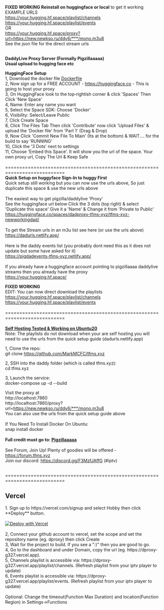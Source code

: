 <b>FIXED WORKING Reinstall on huggingface or local</b> to get it working<br>
EXAMPLE URLS<br>
https://your.hugging.hf.space/playlist/channels<br>
https://your.hugging.hf.space/playlist/events<br>
OR<br>
https://your.hugging.hf.space/proxy?url=https://new.newkso.ru/ddy6/***/mono.m3u8<br>
See the json file for the direct stream urls<br><br>

<b>DaddyLive Proxy Server (Formally Pigzillaaaaa)<br>
Usual upload to hugging face etc</b><br>

<b>HuggingFace Setup</b><br>
1, Download the docker file <a href="https://github.com/MarkMCFC/tfms.xyz/blob/main/Dockerfile">Dockerfile</a><br>
2, Now sign up for a FREE ACCOUNT - https://huggingface.co - This is going to host your proxy<br>
3, On HuggingFace look to the top‑rightish corner & click 'Spaces' Then Click 'New Space'<br>
4, Name: Enter any name you want<br>
5, Select the Space SDK: Choose 'Docker'<br>
6, Visibility: Select/Leave Public<br>
7, Click Create Space<br>
8, Click The Files Tab Then click 'Contribute' now click 'Upload Files' & upload the 'Docker file' from 'Part 1' (Drag & Drop)<br>
9, Now Click 'Commit New File To Main' (Its at the bottom) & WAIT.... for the build to say 'RUNNING'<br>
10, Click the '3 Dots' next to settings<br>
11, Choose 'Embed this Space'. It will show you the url of the space. Your own proxy url, Copy The Url & Keep Safe<br><br>
===========================================================================<br>
<b>Quick Setup on huggyface Sign-In to huggy First</b><br>Quick setup still working but you can now use the urls above, So just duplicate this space & use the new urls above<br><br>
The easiest way to get pigzilla/daddylive 'Proxy'<br>
See the huggingface url below Click the 3 dots (top right) & select 'Duplicate this space' Give it a 'Name' & Change it from 'Private to Public'<br>
https://huggingface.co/spaces/dadproxy-tfms-xyz/tfms-xyz-newworkingdad/<br><br>
To get the Stream urls in an m3u list see here (or use the urls above)<br>
https://dadurls.netlify.app/<br><br>
Here is the daddy events list (you probably dont need this as it does not update but some have asked for it)<br>
https://pigdadevents-tfms-xyz.netlify.app/<br><br>
If you already have a huggingface account pointing to pigzillaaaa daddylive streams then you already have the proxy<br>
https://your.hugging.hf.space/<br>

<b>FIXED WORKING</b><br>
EDIT: You can now direct download the playlists<br>
https://your.hugging.hf.space/playlist/channels<br>
https://your.hugging.hf.space/playlist/events<br><br>
===========================================================================<br><br>
<b><u>Self Hosting Tested & Working on Ubuntu20</u></b><br>Note: The playlists do not download when your are self hosting you will need to use the urls from the quick setup guide (dadurls.netlify.app)<br>

1, Clone the repo:<br>
git clone https://github.com/MarkMCFC/tfms.xyz<br>

2, SSH into the daddy folder (which is called tfms.xyz):<br>
cd tfms.xyz<br>

3, Launch the service:<br>
docker-compose up -d --build<br>

Visit the proxy at<br>
http://localhost:7860<br>
http://localhost:7860/proxy?url=https://new.newkso.ru/ddy6/***/mono.m3u8<br>
You can also use the urls from the quick setup guide above<br><br>
If You Need To Install Docker On Ubuntu:<br>
snap install docker<br><br>
<b>Full credit must go to:</b> <b><u>Pigzillaaaaa</u></b><br><br>
See Forum, Join Up! Plenty of goodies will be offered - https://forum.tfms.xyz<br>
Join our discord: https://discord.gg/F3MzfJAffG (#iptv)<br><br>

===========================================================================<br>
<h2>Vercel</h2>
1. Sign up to https://vercel.com/signup and select Hobby then click **Deploy** button. <br><br>
<a href="https://vercel.com/new/clone?repository-url=https://github.com/MarkMCFC/tfms.xyz" target="_blank"><img src="https://vercel.com/button" alt="Deploy with Vercel"/></a>
<br><br>
2, Connect your github account to vercel, set the scope and set the repository name (eg. dproxy) then click Create<br>
3, Wait for the project to build. If you see a ":)" then you are good to go.<br>
4, Go to the dashboard and under Domain, copy the url (eg. https://dproxy-g327.vercel.app).<br>
5, Channels playlist is accessible via: https://dproxy-g327.vercel.app/playlist/channels. (Refresh playlist from your iptv player to update)<br>
6, Events playlist is accessible via: https://dproxy-g327.vercel.app/playlist/events. (Refresh playlist from your iptv player to update)<br><br>
Optional: Change the timeout(Function Max Duration) and location(Function Region) in Settings->Functions
